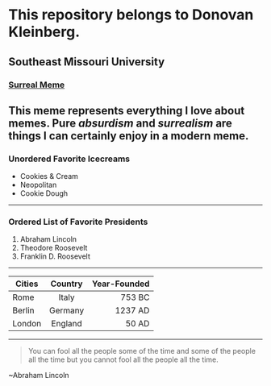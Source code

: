 # This repository belongs to Donovan Kleinberg.
## Southeast Missouri University
### [Surreal Meme](https://www.youtube.com/watch?v=akGpGA3jYek)
This meme represents everything I love about **memes**. Pure *absurdism* and *surrealism* are things I can certainly enjoy in a modern meme.
----
### Unordered Favorite Icecreams
* Cookies & Cream 
* Neopolitan 
* Cookie Dough
----
### Ordered List of Favorite Presidents
1. Abraham Lincoln
2. Theodore Roosevelt
3. Franklin D. Roosevelt
----
| **Cities**    | **Country**   | **Year-Founded**|
| ------------- |:-------------:| -----:|
| Rome          | Italy         | 753 BC|
| Berlin        | Germany       | 1237 AD|
| London        | England       | 50 AD|
----
> You can fool all the people some of the time and some of the people all the time but you cannot fool all the people all the time.

~Abraham Lincoln
